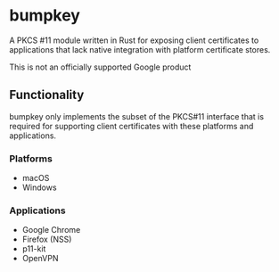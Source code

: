 # bumpkey

A PKCS #11 module written in Rust for exposing client certificates to applications that lack native integration with platform certificate stores.

This is not an officially supported Google product

## Functionality

bumpkey only implements the subset of the PKCS#11 interface that is required for supporting client certificates with these platforms and applications.

### Platforms

*   macOS
*   Windows

### Applications

*   Google Chrome
*   Firefox (NSS)
*   p11-kit
*   OpenVPN